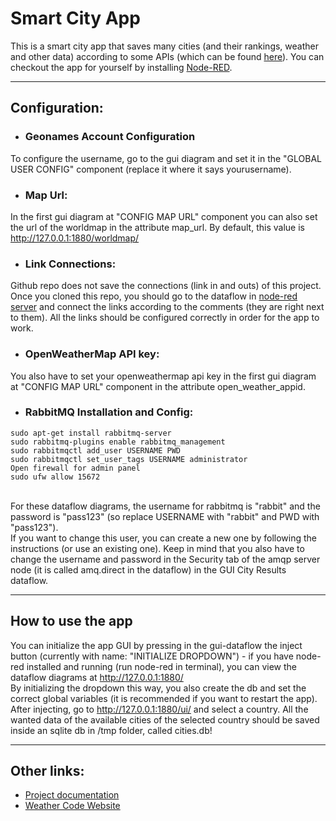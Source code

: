 # Smart City App
This is a smart city app that saves many cities (and their rankings, weather and other data) according to some APIs (which can be found [here](https://docs.google.com/document/d/1qboEuLH-l-9isQfCn9RzCzkCyO4TYGtqEFc8UejJHHo/edit?usp=sharing)). You can checkout the app for yourself by installing [Node-RED](https://nodered.org/).

---
## Configuration:
* ### Geonames Account Configuration
To configure the username, go to the gui diagram and set it in the "GLOBAL USER CONFIG" component (replace it where it says yourusername).

* ### Map Url:
In the first gui diagram at "CONFIG MAP URL" component you can also set the url of the worldmap in the attribute map_url. By default, this value is http://127.0.0.1:1880/worldmap/ 

* ### Link Connections:
Github repo does not save the connections (link in and outs) of this project. Once you cloned this repo, you should go to the dataflow in [node-red server](http://127.0.0.1:1880/) and connect the links according to the comments (they are right next to them). All the links should be configured correctly in order for the app to work.

* ### OpenWeatherMap API key:
You also have to set your openweathermap api key in the first gui diagram at "CONFIG MAP URL" component in the attribute open_weather_appid.

* ### RabbitMQ Installation and Config:
```
sudo apt-get install rabbitmq-server
sudo rabbitmq-plugins enable rabbitmq_management
sudo rabbitmqctl add_user USERNAME PWD
sudo rabbitmqctl set_user_tags USERNAME administrator
Open firewall for admin panel
sudo ufw allow 15672
```
<br>
For these dataflow diagrams, the username for rabbitmq is "rabbit" and the password is "pass123" (so replace USERNAME with "rabbit" and PWD with "pass123").<br>
If you want to change this user, you can create a new one by following the instructions (or use an existing one). Keep in mind that you also have to change the username and password in the Security tab of the amqp server node (it is called amq.direct in the dataflow) in the GUI City Results dataflow.


---
## How to use the app
You can initialize the app GUI by pressing in the gui-dataflow the inject button (currently with name: "INITIALIZE DROPDOWN") - if you have node-red installed and running (run node-red in terminal), you can view the dataflow diagrams at http://127.0.0.1:1880/
<br>
By initializing the dropdown this way, you also create the db and set the correct global variables (it is recommended if you want to restart the app). 
<br>
After injecting, go to http://127.0.0.1:1880/ui/ and select a country. All the wanted data of the available cities of the selected country should be saved inside an sqlite db in /tmp folder, called cities.db!


---
## Other links:
* [Project documentation](https://docs.google.com/document/d/1qboEuLH-l-9isQfCn9RzCzkCyO4TYGtqEFc8UejJHHo/edit?usp=sharing)
* [Weather Code Website](https://www.nodc.noaa.gov/archive/arc0021/0002199/1.1/data/0-data/HTML/WMO-CODE/WMO4677.HTM)

